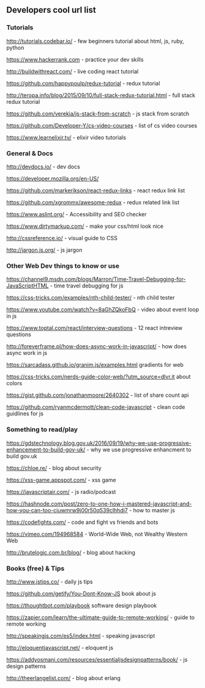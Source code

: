 ## Developers cool url list

### Tutorials

http://tutorials.codebar.io/ - few beginners tutorial about html, js, ruby, python

https://www.hackerrank.com - practice your dev skills

http://buildwithreact.com/ - live coding react tutorial

https://github.com/happypoulp/redux-tutorial - redux tutorial

http://teropa.info/blog/2015/09/10/full-stack-redux-tutorial.html - full stack redux tutorial

https://github.com/verekia/js-stack-from-scratch - js stack from scratch

https://github.com/Developer-Y/cs-video-courses - list of cs video courses

https://www.learnelixir.tv/ - elixir video tutorials


### General & Docs

http://devdocs.io/ - dev docs

https://developer.mozilla.org/en-US/ 

https://github.com/markerikson/react-redux-links - react redux link list

https://github.com/xgrommx/awesome-redux - redux related link list

https://www.aslint.org/ - Accessibility and SEO checker

https://www.dirtymarkup.com/ - make your css/html look nice

http://cssreference.io/ - visual guide to CSS

http://jargon.js.org/ - js jargon


### Other Web Dev things to know or use

https://channel9.msdn.com/blogs/Marron/Time-Travel-Debugging-for-JavaScriptHTML - time travel debugging for js

https://css-tricks.com/examples/nth-child-tester/ - nth child tester

https://www.youtube.com/watch?v=8aGhZQkoFbQ - video about event loop in js

https://www.toptal.com/react/interview-questions - 12 react intreview questions

http://foreverframe.pl/how-does-async-work-in-javascript/ - how does async work in js

https://sarcadass.github.io/granim.js/examples.html  gradients for web

https://css-tricks.com/nerds-guide-color-web/?utm_source=dlvr.it about colors

https://gist.github.com/jonathanmoore/2640302 - list of share count api

https://github.com/ryanmcdermott/clean-code-javascript - clean code guidlines for js

### Something to read/play

https://gdstechnology.blog.gov.uk/2016/09/19/why-we-use-progressive-enhancement-to-build-gov-uk/ - why we use progressive enhancment to build gov.uk

https://chloe.re/ - blog about security

https://xss-game.appspot.com/ - xss game

https://javascriptair.com/ - js radio/podcast

https://hashnode.com/post/zero-to-one-how-i-mastered-javascript-and-how-you-can-too-ciuwmrw9j00r50q539clhhdj7 - how to master js

https://codefights.com/ - code and fight vs friends and bots

https://vimeo.com/194968584 - World-Wide Web, not Wealthy Western Web

http://brutelogic.com.br/blog/ - blog about hacking


### Books (free) & Tips

http://www.jstips.co/ - daily js tips

https://github.com/getify/You-Dont-Know-JS book about js

https://thoughtbot.com/playbook software design playbook 

https://zapier.com/learn/the-ultimate-guide-to-remote-working/ - guide to remote working

http://speakingjs.com/es5/index.html - speaking javascript 

http://eloquentjavascript.net/ - eloquent js

https://addyosmani.com/resources/essentialjsdesignpatterns/book/ - js design patterns

http://theerlangelist.com/ - blog about erlang

